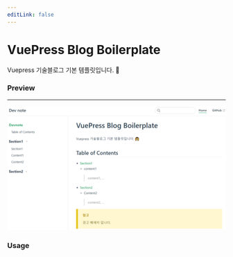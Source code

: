 ```yaml
---
editLink: false
---
```


# VuePress Blog Boilerplate

Vuepress 기술블로그 기본 템플릿입니다. 🙌 

### Preview
---
<img src="./asset/img/img1.png">

### Usage



